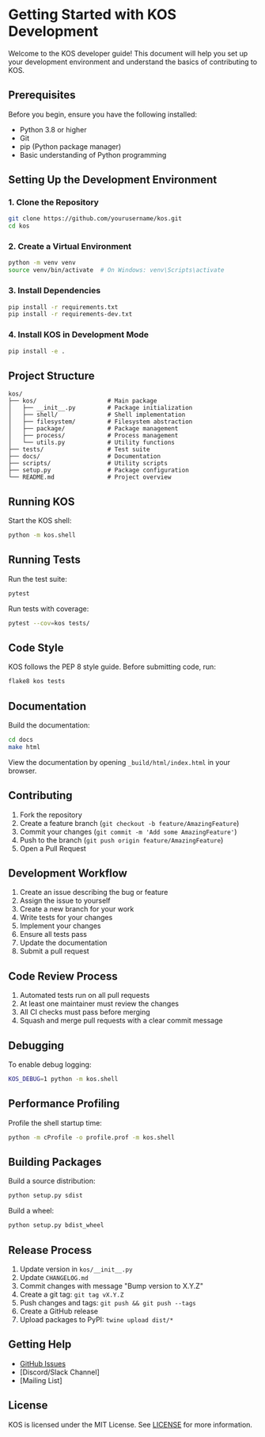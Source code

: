 # Getting Started with KOS Development

Welcome to the KOS developer guide! This document will help you set up your development environment and understand the basics of contributing to KOS.

## Prerequisites

Before you begin, ensure you have the following installed:

- Python 3.8 or higher
- Git
- pip (Python package manager)
- Basic understanding of Python programming

## Setting Up the Development Environment

### 1. Clone the Repository

```bash
git clone https://github.com/yourusername/kos.git
cd kos
```

### 2. Create a Virtual Environment

```bash
python -m venv venv
source venv/bin/activate  # On Windows: venv\Scripts\activate
```

### 3. Install Dependencies

```bash
pip install -r requirements.txt
pip install -r requirements-dev.txt
```

### 4. Install KOS in Development Mode

```bash
pip install -e .
```

## Project Structure

```
kos/
├── kos/                    # Main package
│   ├── __init__.py         # Package initialization
│   ├── shell/              # Shell implementation
│   ├── filesystem/         # Filesystem abstraction
│   ├── package/            # Package management
│   ├── process/            # Process management
│   └── utils.py            # Utility functions
├── tests/                  # Test suite
├── docs/                   # Documentation
├── scripts/                # Utility scripts
├── setup.py                # Package configuration
└── README.md               # Project overview
```

## Running KOS

Start the KOS shell:

```bash
python -m kos.shell
```

## Running Tests

Run the test suite:

```bash
pytest
```

Run tests with coverage:

```bash
pytest --cov=kos tests/
```

## Code Style

KOS follows the PEP 8 style guide. Before submitting code, run:

```bash
flake8 kos tests
```

## Documentation

Build the documentation:

```bash
cd docs
make html
```

View the documentation by opening `_build/html/index.html` in your browser.

## Contributing

1. Fork the repository
2. Create a feature branch (`git checkout -b feature/AmazingFeature`)
3. Commit your changes (`git commit -m 'Add some AmazingFeature'`)
4. Push to the branch (`git push origin feature/AmazingFeature`)
5. Open a Pull Request

## Development Workflow

1. Create an issue describing the bug or feature
2. Assign the issue to yourself
3. Create a new branch for your work
4. Write tests for your changes
5. Implement your changes
6. Ensure all tests pass
7. Update the documentation
8. Submit a pull request

## Code Review Process

1. Automated tests run on all pull requests
2. At least one maintainer must review the changes
3. All CI checks must pass before merging
4. Squash and merge pull requests with a clear commit message

## Debugging

To enable debug logging:

```bash
KOS_DEBUG=1 python -m kos.shell
```

## Performance Profiling

Profile the shell startup time:

```bash
python -m cProfile -o profile.prof -m kos.shell
```

## Building Packages

Build a source distribution:

```bash
python setup.py sdist
```

Build a wheel:

```bash
python setup.py bdist_wheel
```

## Release Process

1. Update version in `kos/__init__.py`
2. Update `CHANGELOG.md`
3. Commit changes with message "Bump version to X.Y.Z"
4. Create a git tag: `git tag vX.Y.Z`
5. Push changes and tags: `git push && git push --tags`
6. Create a GitHub release
7. Upload packages to PyPI: `twine upload dist/*`

## Getting Help

- [GitHub Issues](https://github.com/yourusername/kos/issues)
- [Discord/Slack Channel]
- [Mailing List]

## License

KOS is licensed under the MIT License. See [LICENSE](../LICENSE) for more information.
